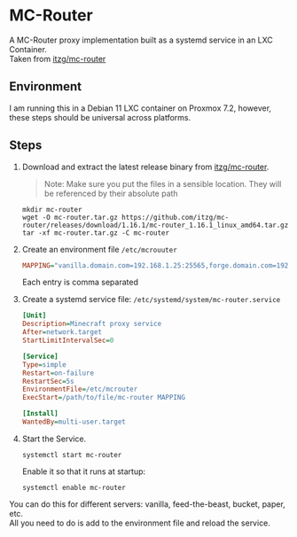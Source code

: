 # MC-Router

A MC-Router proxy implementation built as a systemd service in an LXC Container.  
Taken from [itzg/mc-router](https://github.com/itzg/mc-router)

## Environment

I am running this in a Debian 11 LXC container on Proxmox 7.2, however, these steps should be universal across platforms.

## Steps

1.  Download and extract the latest release binary from [itzg/mc-router](https://github.com/itzg/mc-router).

    >Note: Make sure you put the files in a sensible location. They will be referenced by their absolute path

    ```
    mkdir mc-router
    wget -O mc-router.tar.gz https://github.com/itzg/mc-router/releases/download/1.16.1/mc-router_1.16.1_linux_amd64.tar.gz 
    tar -xf mc-router.tar.gz -C mc-router
    ```

2.  Create an environment file `/etc/mcrouuter`
    
    ```ini
    MAPPING="vanilla.domain.com=192.168.1.25:25565,forge.domain.com=192.168.1.26:25565"
    ```
    Each entry is comma separated
    
3.  Create a systemd service file: `/etc/systemd/system/mc-router.service`

    ```ini
    [Unit]
    Description=Minecraft proxy service
    After=network.target
    StartLimitIntervalSec=0

    [Service]
    Type=simple
    Restart=on-failure
    RestartSec=5s
    EnvironmentFile=/etc/mcrouter
    ExecStart=/path/to/file/mc-router MAPPING

    [Install]
    WantedBy=multi-user.target
    ```
     

4.  Start the Service.
    
    ```
    systemctl start mc-router
    ```

    Enable it so that it runs at startup:

    ```
    systemctl enable mc-router
    ```

You can do this for different servers: vanilla, feed-the-beast, bucket, paper, etc.  
All you need to do is add to the environment file and reload the service.